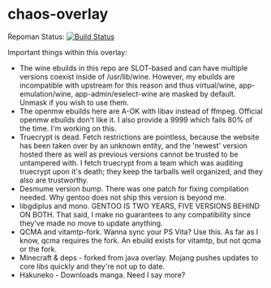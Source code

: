 chaos-overlay
=============

Repoman Status: [![Build Status](https://travis-ci.org/chaoskagami/chaos-overlay.svg?branch=master)](https://travis-ci.org/chaoskagami/chaos-overlay)

Important things within this overlay:
 - The wine ebuilds in this repo are SLOT-based and can have multiple versions coexist inside of /usr/lib/wine. However, my ebuilds are incompatible with upstream for this reason and thus virtual/wine, app-emulation/wine, app-admin/eselect-wine are masked by default. Unmask if you wish to use them.
 - The openmw ebuilds here are A-OK with libav instead of ffmpeg. Official openmw ebuilds don't like it. I also provide a 9999 which fails 80% of the time. I'm working on this.
 - Truecrypt is dead. Fetch restrictions are pointless, because the website has been taken over by an unknown entity, and the 'newest' version hosted there as well as previous versions cannot be trusted to be untampered with. I fetch truecrypt from a team which was auditing truecrypt upon it's death; they keep the tarballs well organized, and they also are trustworthy.
 - Desmume version bump. There was one patch for fixing compilation needed. Why gentoo does not ship this version is beyond me.
 - libgdiplus and mono. GENTOO IS TWO YEARS, FIVE VERSIONS BEHIND ON BOTH. That said, I make no guarantees to any compatibility since they've made no move to update anything.
 - QCMA and vitamtp-fork. Wanna sync your PS Vita? Use this. As far as I know, qcma requires the fork. An ebuild exists for vitamtp, but not qcma or the fork.
 - Minecraft & deps - forked from java overlay. Mojang pushes updates to core libs quickly and they're not up to date.
 - Hakuneko - Downloads manga. Need I say more?
